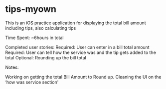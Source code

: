 # tips-myown
This is an iOS practice application for displaying the total bill amount including tips, also calculating tips

Time Spent: ~6hours in total

Completed user stories:
Required: User can enter in a bill total amount
Required: User can tell how the service was and the tip gets added to the total
Optional: Rounding up the bill total

Notes:

Working on getting the total Bill Amount to Round up. Cleaning the UI on the ‘how was service section'
